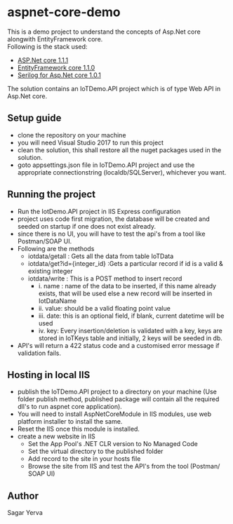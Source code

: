 # aspnet-core-demo
This is a demo project to understand the concepts of Asp.Net core alongwith EntityFramework core.   
Following is the stack used:
- [ASP.Net core 1.1.1](https://docs.microsoft.com/en-us/aspnet/core/)   
- [EntityFramework core 1.1.0](https://docs.microsoft.com/en-us/ef/core/index)   
- [Serilog for Asp.Net core 1.0.1](https://serilog.net/)   

The solution contains an IoTDemo.API project which is of type Web API in Asp.Net core.

## Setup guide
- clone the repository on your machine
- you will need Visual Studio 2017 to run this project
- clean the solution, this shall restore all the nuget packages used in the solution.
- goto appsettings.json file in IoTDemo.API project and use the appropriate connectionstring (localdb/SQLServer), whichever you want.

## Running the project
- Run the IotDemo.API project in IIS Express configuration
- project uses code first migration, the database will be created and seeded on startup if one does not exist already.
- since there is no UI, you will have to test the api's from a tool like Postman/SOAP UI.
- Following are the methods
  - iotdata/getall : Gets all the data from table IoTData
  - iotdata/get?id={integer_id} :Gets a particular record if id is a valid & existing integer
  - iotdata/write : This is a POST method to insert record 
    - i. name : name of the data to be inserted, if this name already exists, that will be used else a new record will be inserted in IotDataName
    - ii. value: should be a valid floating point value
    - iii. date: this is an optional field, if blank, current datetime will be used
    - iv. key: Every insertion/deletion is validated with a key, keys are stored in IoTKeys table and initially, 2 keys will be seeded in db.
- API's will return a 422 status code and a customised error message if validation fails.
   
## Hosting in local IIS
- publish the IoTDemo.API project to a directory on your machine (Use folder publish method, published package will contain all the required dll's to run aspnet core application).
- You will need to install AspNetCoreModule in IIS modules, use web platform installer to install the same.
- Reset the IIS once this module is installed.
- create a new website in IIS
  - Set the App Pool's .NET CLR version to No Managed Code
  - Set the virtual directory to the published folder
  - Add record to the site in your hosts file
  - Browse the site from IIS and test the API's from the tool (Postman/ SOAP UI)
  
   
## Author
Sagar Yerva
